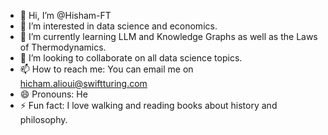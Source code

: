 - 👋 Hi, I’m @Hisham-FT
- 👀 I’m interested in data science and economics.
- 🌱 I’m currently learning LLM and Knowledge Graphs as well as the Laws of Thermodynamics.
- 💞️ I’m looking to collaborate on all data science topics.
- 📫 How to reach me: You can email me on hicham.alioui@swiftturing.com
- 😄 Pronouns: He
- ⚡ Fun fact: I love walking and reading books about history and philosophy.

<!---
Hisham-FT/Hisham-FT is a ✨ special ✨ repository because its `README.md` (this file) appears on your GitHub profile.
You can click the Preview link to take a look at your changes.
--->
